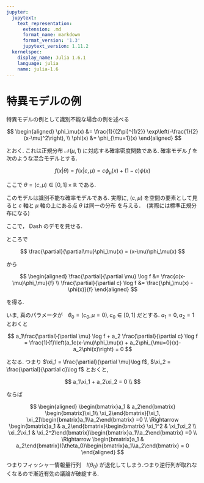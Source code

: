 ```yaml
---
jupyter:
  jupytext:
    text_representation:
      extension: .md
      format_name: markdown
      format_version: '1.3'
      jupytext_version: 1.11.2
  kernelspec:
    display_name: Julia 1.6.1
    language: julia
    name: julia-1.6
---
```


# 特異モデルの例

特異モデルの例として識別不能な場合の例を述べる


$$
\begin{aligned}
\phi_\mu(x) &= \frac{1}{(2\pi)^{1/2}} \exp\left(-\frac{1}{2}(x-\mu)^2\right), \\
\phi(x) &= \phi_{\mu=1}(x)
\end{aligned}
$$

とおく. これは正規分布 $\mathcal{N}(\mu, 1)$ に対応する確率密度関数である.
確率モデル $f$ を次のような混合モデルとする.

$$
f(x|\theta) = f(x|c,\mu) = c \phi_\mu(x) + (1-c)\phi(x)
$$

ここで $\theta=(c,\mu) \in [0,1]\times \mathbb{R}$ である.

このモデルは識別不能な確率モデルである. 実際に, $(c, \mu)$ を空間の要素として見ると $c$ 軸と $\mu$ 軸の上にある点 $\theta$ は同一の分布
を与える．　(実際には標準正規分布になる)

ここで， Dash のデモを見せる.


ところで

$$
\frac{\partial}{\partial\mu}\phi_\mu(x) = (x-\mu)\phi_\mu(x)
$$

から

$$
\begin{aligned}
\frac{\partial}{\partial \mu} \log f &= \frac{c(x-\mu)\phi_\mu}{f} \\
\frac{\partial}{\partial c} \log f &= \frac{\phi_\mu(x) - \phi(x)}{f}
\end{aligned}
$$

を得る.

いま, 真のパラメータが　$\theta_0=(c_0, \mu=0), c_0\in [0,1]$ だとする. $a_1 = 0, a_2 = 1$ とおくと

$$
a_1\frac{\partial}{\partial \mu} \log f + a_2 \frac{\partial}{\partial c} \log f =
\frac{1}{f}\left(a_1c(x-\mu)\phi_\mu(x) + a_2\phi_{\mu=0}(x)-a_2\phi(x)\right) = 0
$$

となる. つまり $\xi_1 = \frac{\partial}{\partial \mu}\log f$, $\xi_2 = \frac{\partial}{\partial c}\log f$ とおくと,

$$
a_1\xi_1 + a_2\xi_2 = 0 \\
$$

ならば

$$
\begin{aligned}
\begin{bmatrix}a_1 & a_2\end{bmatrix} \begin{bmatrix}\xi_1\\ \xi_2\end{bmatrix}[\xi_1, \xi_2]\begin{bmatrix}a_1\\a_2\end{bmatrix} =0 \\
\Rightarrow \begin{bmatrix}a_1 & a_2\end{bmatrix}\begin{bmatrix} \xi_1^2 & \xi_1\xi_2 \\ \xi_2\xi_1 & \xi_2^2\end{bmatrix}\begin{bmatrix}a_1\\a_2\end{bmatrix} =0 \\
\Rightarrow \begin{bmatrix}a_1 & a_2\end{bmatrix}I(\theta_0)\begin{bmatrix}a_1\\a_2\end{bmatrix} = 0
\end{aligned}
$$

つまりフィッシャー情報量行列　$I(\theta_0)$ が退化してしまう.つまり逆行列が取れなくなるので漸近有効の議論が破綻する.
